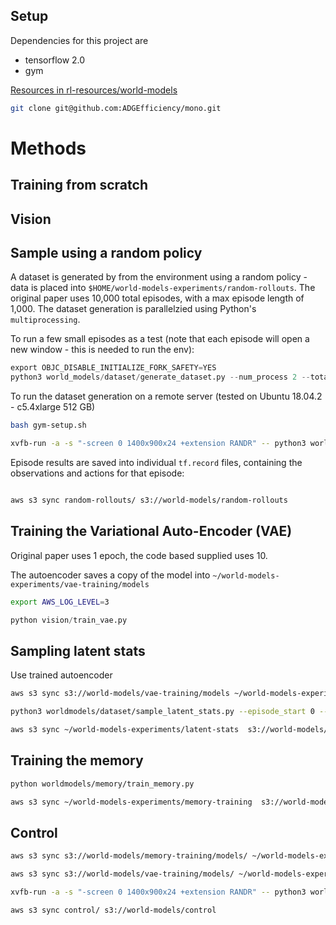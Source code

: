 ##  Setup

Dependencies for this project are
- tensorflow 2.0
- gym

[Resources in rl-resources/world-models](https://github.com/ADGEfficiency/rl-resources/tree/master/world-models)

```bash
git clone git@github.com:ADGEfficiency/mono.git
```

# Methods

## Training from scratch

## Vision

## Sample using a random policy

A dataset is generated by from the environment using a random policy - data is placed into `$HOME/world-models-experiments/random-rollouts`.  The original paper uses 10,000 total episodes, with a max episode length of 1,000.  The dataset generation is parallelzied using Python's `multiprocessing`.

To run a few small episodes as a test (note that each episode will open a new window - this is needed to run the env):

```python
export OBJC_DISABLE_INITIALIZE_FORK_SAFETY=YES
python3 world_models/dataset/generate_dataset.py --num_process 2 --total_episodes 10
```

To run the dataset generation on a remote server (tested on Ubuntu 18.04.2 -  c5.4xlarge 512 GB)

```bash
bash gym-setup.sh

xvfb-run -a -s "-screen 0 1400x900x24 +extension RANDR" -- python3 worldmodels/dataset/sample_random_policy.py --num_process 8 --total_episodes 10000

```

Episode results are saved into individual `tf.record` files, containing the observations and actions for that episode:

```bash TODO
```	

```bash
aws s3 sync random-rollouts/ s3://world-models/random-rollouts
```

## Training the Variational Auto-Encoder (VAE)

Original paper uses 1 epoch, the code based supplied uses 10.

The autoencoder saves a copy of the model into `~/world-models-experiments/vae-training/models`

```bash
export AWS_LOG_LEVEL=3
```

```python
python vision/train_vae.py
```

## Sampling latent stats

Use trained autoencoder

```bash
aws s3 sync s3://world-models/vae-training/models ~/world-models-experiments/vae-training/models

python3 worldmodels/dataset/sample_latent_stats.py --episode_start 0 --episodes 2500

aws s3 sync ~/world-models-experiments/latent-stats  s3://world-models/latent-stats
```

## Training the memory

```bash
python worldmodels/memory/train_memory.py

aws s3 sync ~/world-models-experiments/memory-training  s3://world-models/memory-training
```

## Control

```bash
aws s3 sync s3://world-models/memory-training/models/ ~/world-models-experiments/memory-training/models

aws s3 sync s3://world-models/vae-training/models/ ~/world-models-experiments/vae-training/models

xvfb-run -a -s "-screen 0 1400x900x24 +extension RANDR" -- python3 worldmodels/control/main.py

aws s3 sync control/ s3://world-models/control
```

